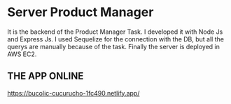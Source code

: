 # Server Product Manager

It is the backend of the Product Manager Task. I developed it with Node Js and Express Js. 
I used Sequelize for the connection with the DB, but all the querys are manually because of the task.
Finally the server is deployed in AWS EC2.

## THE APP ONLINE

https://bucolic-cucurucho-1fc490.netlify.app/
